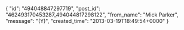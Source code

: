  {
   "id": "494048847297719",
   "post_id": "462493170453287_494044817298122",
   "from_name": "Mick Parker",
   "message": "(Y)",
   "created_time": "2013-03-19T18:49:54+0000"
 }
